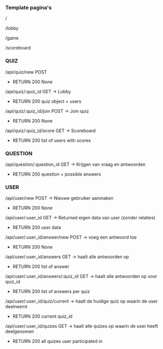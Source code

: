 ### Template pagina's
/

/lobby

/game

/scoreboard

### QUIZ
/api/quiz/new POST
- RETURN 200 None
  
/api/quiz/:quiz_id GET -> Lobby
- RETURN 200 quiz object + users
  
/api/quiz/:quiz_id/join POST -> Join quiz
- RETURN 200 None
  
/api/quiz/:quiz_id/score GET -> Scoreboard
- RETURN 200 list of users with scores

### QUESTION
/api/question/:question_id GET -> Krijgen van vraag en antwoorden
- RETURN 200 question + possible answers

### USER
/api/user/new POST -> Nieuwe gebruiker aanmaken
- RETURN 200 None

/api/user/:user_id GET -> Returned eigen data van user (zonder relaties)
- RETURN 200 user data
  
/api/user/:user_id/answer/new POST -> voeg een antwoord toe
- RETURN 200 None
  
/api/user/:user_id/answers GET -> haalt alle antwoorden op
- RETURN 200 list of answer
  
/api/user/:user_id/answers/:quiz_id GET -> haalt alle antwoorden op voor quiz_id
- RETURN 200 list of answers per quiz

/api/user/:user_id/quiz/current -> haalt de huidige quiz op waarin de user deelneemt
- RETURN 200 current quiz_id

/api/user/:user_id/quizes GET -> haalt alle quizes op waarin de user heeft deelgenomen
- RETURN 200 all quizes user participated in

